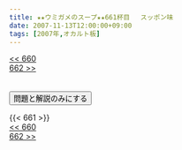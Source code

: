```yaml
---
title: ★★ウミガメのスープ★★661杯目 　スッポン味
date: 2007-11-13T12:00:00+09:00
tags: [2007年,オカルト板]
---
```

<div class="th_left"><a href="../660"><< 660</a></div>
<div class="th_right"><a href="../662">662 >></a></div>
<br><br>
<script src="../../js/cupsoup.js"></script>
<form>
<input type="button" value="問題と解説のみにする" onClick="toggleCupsoup()">
</form>
{{< 661 >}}
<div class="th_left"><a href="../660"><< 660</a></div>
<div class="th_right"><a href="../662">662 >></a></div>